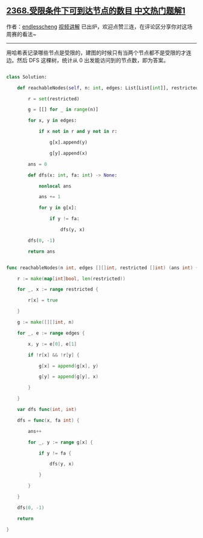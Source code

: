 ## [2368.受限条件下可到达节点的数目 中文热门题解1](https://leetcode.cn/problems/reachable-nodes-with-restrictions/solutions/100000/by-endlesscheng-fg6o)

作者：[endlesscheng](https://leetcode.cn/u/endlesscheng)
[视频讲解](https://www.bilibili.com/video/BV1CN4y1V7uE) 已出炉，欢迎点赞三连，在评论区分享你对这场周赛的看法~

--- 
 
用哈希表记录哪些节点是受限的，建图的时候只有当两个节点都不是受限的才连边。然后 DFS 这棵树，统计从 $0$ 出发能访问到的节点数，即为答案。

```py [sol1-Python3]
class Solution:
    def reachableNodes(self, n: int, edges: List[List[int]], restricted: List[int]) -> int:
        r = set(restricted)
        g = [[] for _ in range(n)]
        for x, y in edges:
            if x not in r and y not in r:
                g[x].append(y)
                g[y].append(x)
        ans = 0
        def dfs(x: int, fa: int) -> None:
            nonlocal ans
            ans += 1
            for y in g[x]:
                if y != fa:
                    dfs(y, x)
        dfs(0, -1)
        return ans
```

```go [sol1-Go]
func reachableNodes(n int, edges [][]int, restricted []int) (ans int) {
	r := make(map[int]bool, len(restricted))
	for _, x := range restricted {
		r[x] = true
	}
	g := make([][]int, n)
	for _, e := range edges {
		x, y := e[0], e[1]
		if !r[x] && !r[y] {
			g[x] = append(g[x], y)
			g[y] = append(g[y], x)
		}
	}
	var dfs func(int, int)
	dfs = func(x, fa int) {
		ans++
		for _, y := range g[x] {
			if y != fa {
				dfs(y, x)
			}
		}
	}
	dfs(0, -1)
	return
}
```
